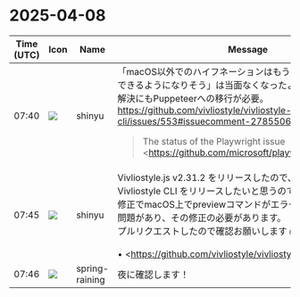 # 2025-04-08

|Time (UTC)|Icon|Name|Message|
|---|---|---|---|
|07:40|![](https://avatars.slack-edge.com/2018-04-27/354445776386_e258f5ed5ba887b08668_72.jpg)|shinyu|「macOS以外でのハイフネーションはもうすぐPlaywrightでもできるようになりそう」は当面なくなったようです。この問題の解決にもPuppeteerへの移行が必要。<br><https://github.com/vivliostyle/vivliostyle-cli/issues/553#issuecomment-2785506958><br><blockquote>The status of the Playwright issue <https://github.com/microsoft/playwright/issues/34375|[Feature]: Add support for hyphens: auto;> has been changed from "v1.52" to "P3-collecting-feedback", with a helpfull comment <https://github.com/microsoft/playwright/issues/34375#issuecomment-2782656708|microsoft/playwright#34375 (comment)>. That seems to take a long time to solve the issue in Playwright.</blockquote>|
|07:45|![](https://avatars.slack-edge.com/2018-04-27/354445776386_e258f5ed5ba887b08668_72.jpg)|shinyu|Vivliostyle.js v2.31.2 をリリースしたので、これを入れた Vivliostyle CLI をリリースしたいと思うのですが、CLIの最近の修正でmacOS上でpreviewコマンドがエラーになるようになった問題があり、その修正の必要があります。<br>プルリクエストしたので確認お願いします `@spring-raining`<br><br>• <https://github.com/vivliostyle/vivliostyle-cli/pull/571|chore: Fix preview error "Arguments can not specify page to be opened" on macOS><br>• <https://github.com/vivliostyle/vivliostyle-cli/pull/572|fix: Update Vivliostyle.js to 2.31.2: Bug Fixes><br><blockquote>#571 chore: Fix preview error "Arguments can not specify page to be opened" on macOS</blockquote><br><blockquote>#572 fix: Update Vivliostyle.js to 2.31.2: Bug Fixes</blockquote>|
|07:46|![](https://secure.gravatar.com/avatar/1ac180f0868137292905c311b5fff781.jpg?s=72&d=https%3A%2F%2Fa.slack-edge.com%2Fdf10d%2Fimg%2Favatars%2Fava_0021-72.png)|spring-raining|夜に確認します！|
